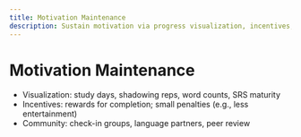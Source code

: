 ```yaml
---
title: Motivation Maintenance
description: Sustain motivation via progress visualization, incentives, and communities.
---
```


# Motivation Maintenance

- Visualization: study days, shadowing reps, word counts, SRS maturity
- Incentives: rewards for completion; small penalties (e.g., less entertainment)
- Community: check-in groups, language partners, peer review


